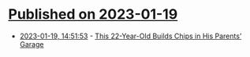 # [Published on 2023-01-19](index.md)

* [2023-01-19, 14:51:53](https://lobste.rs/s/inkgvy/this_22_year_old_builds_chips_his_parents) - [This 22-Year-Old Builds Chips in His Parents’ Garage](https://www.wired.com/story/22-year-old-builds-chips-parents-garage/)
